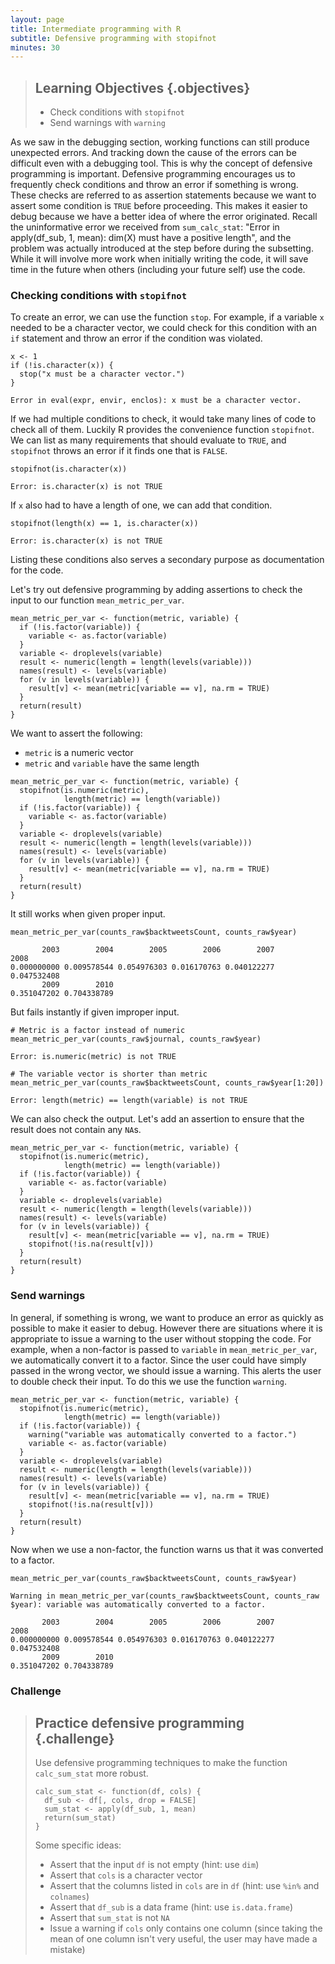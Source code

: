 ```yaml
---
layout: page
title: Intermediate programming with R
subtitle: Defensive programming with stopifnot
minutes: 30
---
```




> ## Learning Objectives {.objectives}
>
> * Check conditions with `stopifnot`
> * Send warnings with `warning`

As we saw in the debugging section, working functions can still produce unexpected errors.
And tracking down the cause of the errors can be difficult even with a debugging tool.
This is why the concept of defensive programming is important.
Defensive programming encourages us to frequently check conditions and throw an error if something is wrong.
These checks are referred to as assertion statements because we want to assert some condition is `TRUE` before proceeding.
This makes it easier to debug because we have a better idea of where the error originated.
Recall the uninformative error we received from `sum_calc_stat`: "Error in apply(df_sub, 1, mean): dim(X) must have a positive length", and the problem was actually introduced at the step before during the subsetting.
While it will involve more work when initially writing the code, it will save time in the future when others (including your future self) use the code.



### Checking conditions with `stopifnot`

To create an error, we can use the function `stop`.
For example, if a variable `x` needed to be a character vector, we could check for this condition with an `if` statement and throw an error if the condition was violated.


~~~{.r}
x <- 1
if (!is.character(x)) {
  stop("x must be a character vector.")
}
~~~



~~~{.output}
Error in eval(expr, envir, enclos): x must be a character vector.

~~~

If we had multiple conditions to check, it would take many lines of code to check all of them.
Luckily R provides the convenience function `stopifnot`.
We can list as many requirements that should evaluate to `TRUE`, and `stopifnot` throws an error if it finds one that is `FALSE`.


~~~{.r}
stopifnot(is.character(x))
~~~



~~~{.output}
Error: is.character(x) is not TRUE

~~~

If `x` also had to have a length of one, we can add that condition.


~~~{.r}
stopifnot(length(x) == 1, is.character(x))
~~~



~~~{.output}
Error: is.character(x) is not TRUE

~~~

Listing these conditions also serves a secondary purpose as documentation for the code.

Let's try out defensive programming by adding assertions to check the input to our function `mean_metric_per_var`.


~~~{.r}
mean_metric_per_var <- function(metric, variable) {
  if (!is.factor(variable)) {
    variable <- as.factor(variable)
  }
  variable <- droplevels(variable)
  result <- numeric(length = length(levels(variable)))
  names(result) <- levels(variable)
  for (v in levels(variable)) {
    result[v] <- mean(metric[variable == v], na.rm = TRUE)
  }
  return(result)
}
~~~

We want to assert the following:

*  `metric` is a numeric vector
*  `metric` and `variable` have the same length


~~~{.r}
mean_metric_per_var <- function(metric, variable) {
  stopifnot(is.numeric(metric),
            length(metric) == length(variable))
  if (!is.factor(variable)) {
    variable <- as.factor(variable)
  }
  variable <- droplevels(variable)
  result <- numeric(length = length(levels(variable)))
  names(result) <- levels(variable)
  for (v in levels(variable)) {
    result[v] <- mean(metric[variable == v], na.rm = TRUE)
  }
  return(result)
}
~~~

It still works when given proper input.


~~~{.r}
mean_metric_per_var(counts_raw$backtweetsCount, counts_raw$year)
~~~



~~~{.output}
       2003        2004        2005        2006        2007        2008 
0.000000000 0.009578544 0.054976303 0.016170763 0.040122277 0.047532408 
       2009        2010 
0.351047202 0.704338789 

~~~

But fails instantly if given improper input.


~~~{.r}
# Metric is a factor instead of numeric
mean_metric_per_var(counts_raw$journal, counts_raw$year)
~~~



~~~{.output}
Error: is.numeric(metric) is not TRUE

~~~



~~~{.r}
# The variable vector is shorter than metric
mean_metric_per_var(counts_raw$backtweetsCount, counts_raw$year[1:20])
~~~



~~~{.output}
Error: length(metric) == length(variable) is not TRUE

~~~

We can also check the output.
Let's add an assertion to ensure that the result does not contain any `NA`s.


~~~{.r}
mean_metric_per_var <- function(metric, variable) {
  stopifnot(is.numeric(metric),
            length(metric) == length(variable))
  if (!is.factor(variable)) {
    variable <- as.factor(variable)
  }
  variable <- droplevels(variable)
  result <- numeric(length = length(levels(variable)))
  names(result) <- levels(variable)
  for (v in levels(variable)) {
    result[v] <- mean(metric[variable == v], na.rm = TRUE)
    stopifnot(!is.na(result[v]))
  }
  return(result)
}
~~~

### Send warnings

In general, if something is wrong, we want to produce an error as quickly as possible to make it easier to debug.
However there are situations where it is appropriate to issue a warning to the user without stopping the code.
For example, when a non-factor is passed to `variable` in `mean_metric_per_var`, we automatically convert it to a factor.
Since the user could have simply passed in the wrong vector, we should issue a warning.
This alerts the user to double check their input.
To do this we use the function `warning`.


~~~{.r}
mean_metric_per_var <- function(metric, variable) {
  stopifnot(is.numeric(metric),
            length(metric) == length(variable))
  if (!is.factor(variable)) {
    warning("variable was automatically converted to a factor.")
    variable <- as.factor(variable)
  }
  variable <- droplevels(variable)
  result <- numeric(length = length(levels(variable)))
  names(result) <- levels(variable)
  for (v in levels(variable)) {
    result[v] <- mean(metric[variable == v], na.rm = TRUE)
    stopifnot(!is.na(result[v]))
  }
  return(result)
}
~~~

Now when we use a non-factor, the function warns us that it was converted to a factor.


~~~{.r}
mean_metric_per_var(counts_raw$backtweetsCount, counts_raw$year)
~~~



~~~{.output}
Warning in mean_metric_per_var(counts_raw$backtweetsCount, counts_raw
$year): variable was automatically converted to a factor.

~~~



~~~{.output}
       2003        2004        2005        2006        2007        2008 
0.000000000 0.009578544 0.054976303 0.016170763 0.040122277 0.047532408 
       2009        2010 
0.351047202 0.704338789 

~~~

### Challenge

> ## Practice defensive programming {.challenge}
>
> Use defensive programming techniques to make the function `calc_sum_stat` more robust.
> 
>
> 
> ~~~{.r}
> calc_sum_stat <- function(df, cols) {
>   df_sub <- df[, cols, drop = FALSE]
>   sum_stat <- apply(df_sub, 1, mean)
>   return(sum_stat)
> }
> ~~~
>
> Some specific ideas:
>
> * Assert that the input `df` is not empty (hint: use `dim`)
> * Assert that `cols` is a character vector
> * Assert that the columns listed in `cols` are in `df` (hint: use `%in%` and `colnames`)
> * Assert that `df_sub` is a data frame (hint: use `is.data.frame`)
> * Assert that `sum_stat` is not `NA`
> * Issue a warning if `cols` only contains one column (since taking the mean of one column isn't very useful, the user may have made a mistake)
>





